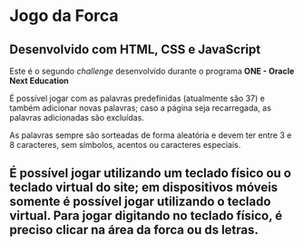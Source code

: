 # Jogo da Forca
## Desenvolvido com HTML, CSS e JavaScript
Este é o segundo *challenge* desenvolvido durante o programa **ONE - Oracle Next Education**

É possível jogar com as palavras predefinidas (atualmente são 37) e também adicionar novas palavras; caso a página seja recarregada, as palavras adicionadas são excluídas.

As palavras sempre são sorteadas de forma aleatória e devem ter entre 3 e 8 caracteres, sem símbolos, acentos ou caracteres especiais.

É possível jogar utilizando um teclado físico ou o teclado virtual do site; em dispositivos móveis somente é possível jogar utilizando o teclado virtual. Para jogar digitando no teclado físico, é preciso clicar na área da forca ou ds letras.
---

